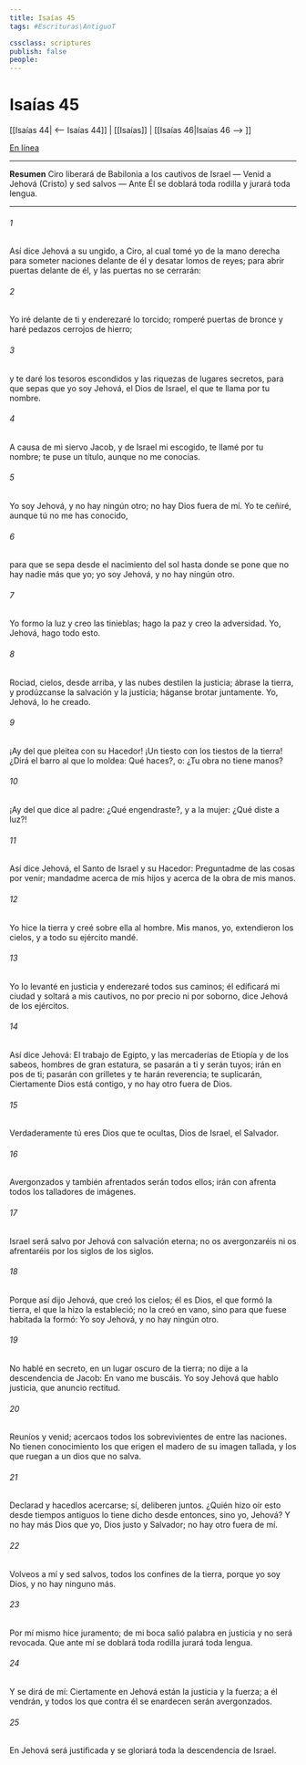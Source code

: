 ```yaml
---
title: Isaías 45
tags: #Escrituras\AntiguoT

cssclass: scriptures
publish: false
people:
---
```


# Isaías 45
[[Isaías 44| <-- Isaías 44]] | [[Isaías]] | [[Isaías 46|Isaías 46 --> ]]

[En línea](https://churchofjesuschrist.org/study/scriptures/ot/isa/45?lang=spa)

---
__Resumen__
Ciro liberará de Babilonia a los cautivos de Israel — Venid a Jehová (Cristo) y sed salvos — Ante Él se doblará toda rodilla y jurará toda lengua.

---
###### 1 
Así dice Jehová a su ungido, a Ciro, al cual tomé yo de la mano derecha para someter naciones delante de él y desatar lomos de reyes; para abrir puertas delante de él, y las puertas no se cerrarán:

###### 2 
Yo iré delante de ti y enderezaré lo torcido; romperé puertas de bronce y haré pedazos cerrojos de hierro;

###### 3 
y te daré los tesoros escondidos y las riquezas de lugares secretos, para que sepas que yo soy Jehová, el Dios de Israel, el que te llama por tu nombre.

###### 4 
A causa de mi siervo Jacob, y de Israel mi escogido, te llamé por tu nombre; te puse un título, aunque no me conocías.

###### 5 
Yo soy Jehová, y no hay ningún otro; no hay Dios fuera de mí. Yo te ceñiré, aunque tú no me has conocido,

###### 6 
para que se sepa desde el nacimiento del sol hasta donde se pone que no hay nadie más que yo; yo soy Jehová, y no hay ningún otro.

###### 7 
Yo formo la luz y creo las tinieblas; hago la paz y creo la adversidad. Yo, Jehová, hago todo esto.

###### 8 
Rociad, cielos, desde arriba, y las nubes destilen la justicia; ábrase la tierra, y prodúzcanse la salvación y la justicia; háganse brotar juntamente. Yo, Jehová, lo he creado.

###### 9 
¡Ay del que pleitea con su Hacedor! ¡Un tiesto con los tiestos de la tierra! ¿Dirá el barro al que lo moldea: Qué haces?, o: ¿Tu obra no tiene manos?

###### 10 
¡Ay del que dice al padre: ¿Qué engendraste?, y a la mujer: ¿Qué diste a luz?!

###### 11 
Así dice Jehová, el Santo de Israel y su Hacedor: Preguntadme de las cosas por venir; mandadme acerca de mis hijos y acerca de la obra de mis manos.

###### 12 
Yo hice la tierra y creé sobre ella al hombre. Mis manos,  yo, extendieron los cielos, y a todo su ejército mandé.

###### 13 
Yo lo levanté en justicia y enderezaré todos sus caminos; él edificará mi ciudad y soltará a mis cautivos, no por precio ni por soborno, dice Jehová de los ejércitos.

###### 14 
Así dice Jehová: El trabajo de Egipto, y las mercaderías de Etiopía y de los sabeos, hombres de gran estatura, se pasarán a ti y serán tuyos; irán en pos de ti; pasarán con grilletes y te harán reverencia; te suplicarán,  Ciertamente Dios está contigo, y no hay otro fuera de Dios.

###### 15 
Verdaderamente tú eres Dios que te ocultas, Dios de Israel, el Salvador.

###### 16 
Avergonzados y también afrentados serán todos ellos; irán con afrenta todos los talladores de imágenes.

###### 17 
Israel será salvo por Jehová con salvación eterna; no os avergonzaréis ni os afrentaréis por los siglos de los siglos.

###### 18 
Porque así dijo Jehová, que creó los cielos; él es Dios, el que formó la tierra, el que la hizo  la estableció; no la creó en vano, sino para que fuese habitada la formó: Yo soy Jehová, y no hay ningún otro.

###### 19 
No hablé en secreto, en un lugar oscuro de la tierra; no dije a la descendencia de Jacob: En vano me buscáis. Yo soy Jehová que hablo justicia, que anuncio rectitud.

###### 20 
Reuníos y venid; acercaos todos los sobrevivientes de entre las naciones. No tienen conocimiento los que erigen el madero de su imagen tallada, y los que ruegan a un dios que no salva.

###### 21 
Declarad y hacedlos acercarse; sí, deliberen juntos. ¿Quién hizo oír esto desde tiempos antiguos  lo tiene dicho desde entonces, sino yo, Jehová? Y no hay más Dios que yo, Dios justo y Salvador; no hay otro fuera de mí.

###### 22 
Volveos a mí y sed salvos, todos los confines de la tierra, porque yo soy Dios, y no hay ninguno más.

###### 23 
Por mí mismo hice juramento; de mi boca salió palabra en justicia y no será revocada. Que ante mí se doblará toda rodilla  jurará toda lengua.

###### 24 
Y se dirá de mí: Ciertamente en Jehová están la justicia y la fuerza; a él vendrán, y todos los que contra él se enardecen serán avergonzados.

###### 25 
En Jehová será justificada y se gloriará toda la descendencia de Israel.

